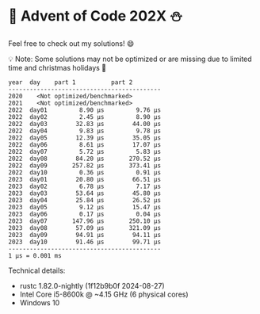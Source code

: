 # 🎄 Advent of Code 202X ⛄

Feel free to check out my solutions! 😄

💡 Note: Some solutions may not be optimized or are missing due to limited time and christmas holidays 🎅

```
year  day    part 1          part 2
-------------------------------------------
2020    <Not optimized/benchmarked>
2021    <Not optimized/benchmarked>
2022  day01         8.90 μs         9.76 μs
2022  day02         2.45 μs         8.90 μs
2022  day03        32.83 μs        44.00 μs
2022  day04         9.83 μs         9.78 μs
2022  day05        12.39 μs        35.05 μs
2022  day06         8.61 μs        17.07 μs
2022  day07         5.72 μs         5.83 μs
2022  day08        84.20 μs       270.52 μs
2022  day09       257.82 μs       373.41 μs
2022  day10         0.36 μs         0.91 μs
2023  day01        20.80 μs        66.51 μs
2023  day02         6.78 μs         7.17 μs
2023  day03        53.64 μs        45.80 μs
2023  day04        25.84 μs        26.52 μs
2023  day05         9.12 μs        15.47 μs
2023  day06         0.17 μs         0.04 μs
2023  day07       147.96 μs       250.10 μs
2023  day08        57.09 μs       321.09 μs
2023  day09        94.91 μs        94.11 μs
2023  day10        91.46 μs        99.71 μs
-------------------------------------------
1 μs = 0.001 ms
```

Technical details:

- rustc 1.82.0-nightly (1f12b9b0f 2024-08-27)
- Intel Core i5-8600k @ ~4.15 GHz (6 physical cores)
- Windows 10
